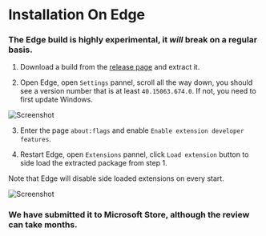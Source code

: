 # Installation On Edge

### The Edge build is highly experimental, it *will* break on a regular basis. 

1. Download a build from the [release page](https://github.com/NanoAdblocker/NanoCore/releases) and extract it. 

2. Open Edge, open `Settings` pannel, scroll all the way down, you should see a version number that is at least `40.15063.674.0`. 
If not, you need to first update Windows. 

![Screenshot](https://i.imgur.com/GZritjm.png)

3. Enter the page `about:flags` and enable `Enable extension developer features`. 

4. Restart Edge, open `Extensions` pannel, click `Load extension` button to side load the extracted package from step 1. 

Note that Edge will disable side loaded extensions on every start. 

![Screenshot](https://i.imgur.com/rkVyCX4.png)

### We have submitted it to Microsoft Store, although the review can take months. 
